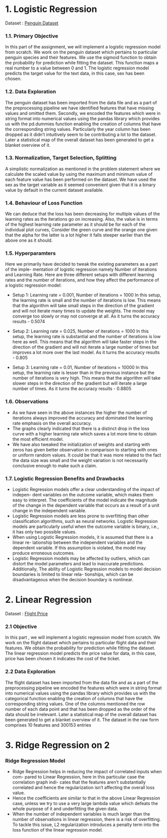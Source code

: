 # 1. Logistic Regression   

Dataset : [Penguin Dataset](./datasets/penguins.csv)

### 1.1. Primary Objective
In this part of the assignment, we will implement a logistic regression model from scratch. We work on the penguin dataset which pertains to particular penguin species and their features. We use the sigmoid function to obtain the probability for prediction while fitting the dataset. This function maps a real number to a value between 0 and 1. The logistic regression model predicts the target value for the text data, in this case, sex has been chosen.

### 1.2. Data Exploration
The penguin dataset has been imported from the data file and as a part of the preprocessing pipeline we have identified features that have missing values and omitted them. Secondly, we encoded the features which were in string format into numerical values using the pandas library which provides us with the pd.dummies function enabling the creation of columns that have the corresponding string values. Particularly the year column has been dropped as it didn’t intuitively seem to be contributing a lot to the dataset. Later a statistical map of the overall dataset has been generated to get a blanket overview of it.

### 1.3. Normalization, Target Selection, Splitting
A simplistic normalization as mentioned in the problem statement where we calculate the scaled value by using the maximum and minimum value of each feature value has been performed on the dataset.
We have used the sex as the target variable as it seemed convenient given that it is a binary value by default in the current dataset available.

### 1.4. Behaviour of Loss Function
We can deduce that the loss has been decreasing for multiple values of the learning rates as the iterations go on increasing. Also, the value is in terms of the highest learning rate parameter as it should be for each of the individual plot curves, Consider the green curve and the orange one given that the alpha for the latter is a lot higher it falls steeper earlier than the above one as it should.

### 1.5. Hyperparamters
Here we primarily have decided to tweak the existing parameters as a part of the imple- mentation of logistic regression namely Number of iterations and Learning Rate. Here are three different setups with different learning rates and the number of iterations, and how they affect the performance of a logistic regression model:
- Setup 1: Learning rate = 0.001, Number of iterations = 1000 In this setup, the learning rate is small and the number of iterations is low. This means that the algorithm will take small steps in the direction of the gradient and will not iterate many times to update the weights. The model may converge too slowly or may not converge at all. As it turns the accuracy results - 0.5074
 
- Setup 2: Learning rate = 0.025, Number of iterations = 1000 In this setup, the learning rate is substantial and the number of iterations is low here as well. This means that the algorithm will take faster steps in the direction of the gradient and will not iterate a large number of times but improves a lot more over the last model. As it turns the accuracy results - 0.805
- Setup 3: Learning rate = 0.01, Number of iterations = 10000 In this setup, the learning rate is lesser than in the previous instance but the number of iterations is very high. This means that the algorithm will take slower steps in the direction of the gradient but will iterate a large number of times. As it turns the accuracy results - 0.8805

### 1.6. Observations
- As we have seen in the above instances the higher the number of iterations always improved the accuracy and dominated the learning rate emphasis on the overall accuracy.
- The graphs clearly indicated that there is a distinct drop in the loss curve with a higher learning rate which saves a lot more time to obtain the most efficient model.
- We have also tweaked the initialization of weights and starting with zeros has given better observation in comparison to starting with ones or uniform random values. It could be that it was more related to the fact the data size was small and
the weight variation is not necessarily conclusive enough to make such a claim.

### 1.7. Logistic Regression Benefits and Drawbacks
- Logistic Regression models offer a clear understanding of the impact of indepen- dent variables on the outcome variable, which makes them easy to interpret. The coefficients of the model indicate the magnitude of the change in the dependent variable that occurs as a result of a unit change in the independent variable.
- Logistic Regression models are less prone to overfitting than other classification algorithms, such as neural networks. Logistic Regression models are particularly useful when the outcome variable is binary, i.e., it has only two possible values.
- When using Logistic Regression models, it is assumed that there is a linear re- lationship between the independent variables and the dependent variable. If this assumption is violated, the model may produce erroneous outcomes.
- Logistic Regression models may be affected by outliers, which can distort the model parameters and lead to inaccurate predictions. Additionally, The ability of Logistic Regression models to model decision boundaries is limited to linear rela- tionships, which can be disadvantageous when the decision boundary is nonlinear.


# 2. Linear Regression

Dataset : [Flight Price](./datasets/flight_price_prediction.csv)

### 2.1 Objective
In this part , we will implement a logistic regression model from scratch. We work on the flight dataset which pertains to particular flight data and their features. We obtain the probability for prediction while fitting the dataset. The linear regression model predicts the price value for data, in this case, price has been chosen it indicates the cost of the ticket.

### 2.2 Data Exploration
The flight dataset has been imported from the data file and as a part of the preprocessing pipeline we encoded the features which were in string format into numerical values using the pandas library which provides us with the categorical function enabling the creation of columns that have the corresponding string values. One of the columns mentioned the row number of each data point and that has been dropped as the order of the data should be irrelevant. Later a statistical map of the overall dataset has been generated to get a blanket overview of it.
The dataset in the raw form comprises 10 features and 300153 entries


# 3. Ridge Regression on 2

### Ridge Regression Model
- Ridge Regression helps in reducing the impact of correlated inputs when com- pared to Linear Regression, here in this particular case the correlation graph indi- cates that the features aren’t substantially correlated and hence the regularization isn’t affecting the overall loss value.
- Hence the coefficients are similar to that in the above Linear Regression case, unless we try to use a very large lambda value which defeats the whole purpose of it and underfitting the given data.
- When the number of independent variables is much larger than the number of observations in linear regression, there is a risk of overfitting. To tackle this issue, L2 regularization introduces a penalty term into the loss function of the linear regression model.
